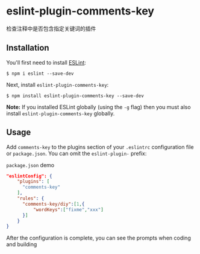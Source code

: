 # eslint-plugin-comments-key

检查注释中是否包含指定关键词的插件

## Installation

You'll first need to install [ESLint](http://eslint.org):

```
$ npm i eslint --save-dev
```

Next, install `eslint-plugin-comments-key`:

```
$ npm install eslint-plugin-comments-key --save-dev
```

**Note:** If you installed ESLint globally (using the `-g` flag) then you must also install `eslint-plugin-comments-key` globally.

## Usage

Add `comments-key` to the plugins section of your `.eslintrc` configuration file or `package.json`. You can omit the `eslint-plugin-` prefix:

`package.json` demo
```json
"eslintConfig": {
    "plugins": [
      "comments-key"
    ],
    "rules": {
      "comments-key/diy":[1,{
          "wordKeys":["fixme","xxx"]
      }]
    }
}
```

After the configuration is complete, you can see the prompts when coding and building
